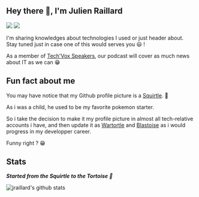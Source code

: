 ## Hey there :wave:, I'm Julien Raillard

[![](https://img.shields.io/badge/-@jraillard-%23181717?style=flat-square&logo=github)](https://github.com/jraillard)
[![](https://img.shields.io/badge/-Julien%20Raillard-blue?style=flat-square&logo=Linkedin&logoColor=white&link=https://www.linkedin.com/in/julien-raillard/)](https://www.linkedin.com/in/julien-raillard//)

I'm sharing knowledges about technologies I used or just header about. Stay tuned just in case one of this would serves you :smiley: !

As a member of [Tech'Vox Speakers](https://techvox.lepodcast.fr/), our podcast will cover as much news about IT as we can :grin:

## Fun fact about me

You may have notice that my Github profile picture is a [Squirtle](https://www.pokepedia.fr/Carapuce). :eyes:

As i was a child, he used to be my favorite pokemon starter.

So i take the decision to make it my profile picture in almost all tech-relative accounts i have, and then update it as [Wartortle](https://www.pokepedia.fr/Carabaffe) and [Blastoise](https://www.pokepedia.fr/Tortank) as i would progress in my developper career.

Funny right ? :grin:

## Stats

**_Started from the Squirtle to the Tortoise :eyes:_**

![jraillard's github stats](https://github-readme-stats.vercel.app/api?username=jraillard&show_icons=true&theme=algolia)
